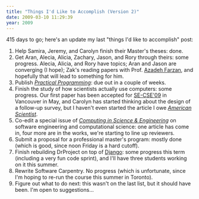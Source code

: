 ```yaml
---
title: "Things I'd Like to Accomplish (Version 2)"
date: 2009-03-10 11:29:39
year: 2009
---
```

415 days to go; here's an update my last "things I'd like to accomplish" post:
<ol>
  <li>Help Samira, Jeremy, and Carolyn finish their Master's theses: done.</li>
  <li>Get Aran, Alecia, Alicia, Zachary, Jason, and Rory through theirs: some progress.  Alecia, Alicia, and Rory have topics; Aran and Jason are converging (I hope); Zak's reading papers with Prof. <a href="http://www.cs.utoronto.ca/~azadeh/">Azadeh Farzan</a>, and hopefully that will lead to something for him.</li>
  <li>Publish <a href="http://pragprog.com/titles/gwpy/practical-programming"><em>Practical Programming</em></a>: due out in a couple of weeks.</li>
  <li>Finish the study of how scientists actually use computers: some progress.  Our first paper has been accepted for <a href="http://www.cs.ua.edu/~SECSE09/">SE-CSE'09</a> in Vancouver in May, and Carolyn has started thinking about the design of a follow-up survey, but I haven't even started the article I owe <a href="http://www.amsci.org"><em>American Scientist</em></a>.</li>
  <li>Co-edit a special issue of <a href="http://cise.aip.org/"><em>Computing in Science &amp; Engineering</em></a> on software engineering and computational science: one article has come in, four more are in the works, we're starting to line up reviewers.</li>
  <li>Submit a proposal for a professional master's program: mostly done (which is good, since noon Friday is a hard cutoff).</li>
  <li>Finish rebuilding DrProject on top of <a href="http://www.djangoproject.com">Django</a>: some progress this term (including a very fun code sprint), and I'll have three students working on it this summer.</li>
  <li>Rewrite Software Carpentry.  No progress (which is unfortunate, since I'm hoping to re-run the course this summer in Toronto).</li>
  <li>Figure out what to do next: this wasn't on the last list, but it should have been.  I'm open to suggestions...</li>
</ol>

